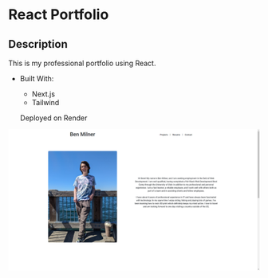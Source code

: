 # React Portfolio

## Description

This is my professional portfolio using React.

- Built With:
    * Next.js
    * Tailwind

    Deployed on Render

![screenshot](./src/assets/images/screenshot.png)
